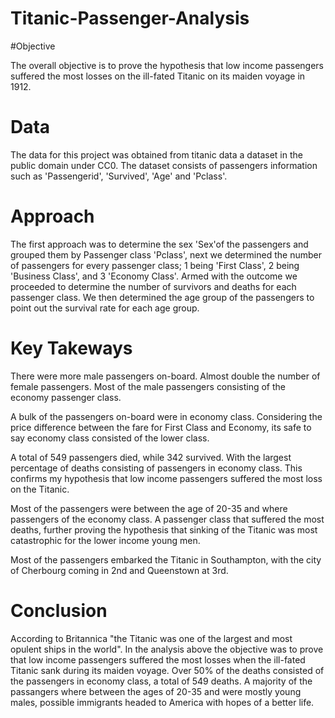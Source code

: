 # Titanic-Passenger-Analysis

#Objective

The overall objective is to prove the hypothesis that low income passengers suffered the most losses on the ill-fated Titanic on its maiden voyage in 1912.

# Data
The data for this project was obtained from titanic data a dataset in the public domain under CC0. The dataset consists of passengers information such as 'Passengerid', 'Survived', 'Age' and 'Pclass'.

# Approach
The first approach was to determine the sex 'Sex'of the passengers and grouped them by Passenger class 'Pclass', next we determined the number of passengers for every passenger class; 1 being 'First Class', 2 being 'Business Class', and 3 'Economy Class'. Armed with the outcome we proceeded to determine the number of survivors and deaths for each passenger class. We then determined the age group of the passengers to point out the survival rate for each age group.

# Key Takeways
There were more male passengers on-board. Almost double the number of female passengers. Most of the male passengers consisting of the economy passenger class.

A bulk of the passengers on-board were in economy class. Considering the price difference between the fare for First Class and Economy, its safe to say economy class consisted of the lower class.

A total of 549 passengers died, while 342 survived. With the largest percentage of deaths consisting of passengers in economy class. This confirms my hypothesis that low income passengers suffered the most loss on the Titanic.

Most of the passengers were between the age of 20-35 and where passengers of the economy class. A passenger class that suffered the most deaths, further proving the hypothesis that sinking of the Titanic was most catastrophic for the lower income young men.

Most of the passengers embarked the Titanic in Southampton, with the city of Cherbourg coming in 2nd and Queenstown at 3rd.

# Conclusion
According to Britannica "the Titanic was one of the largest and most opulent ships in the world". In the analysis above the objective was to prove that low income passengers suffered the most losses when the ill-fated Titanic sank during its maiden voyage. Over 50% of the deaths consisted of the passengers in economy class, a total of 549 deaths. A majority of the passangers where between the ages of 20-35 and were mostly young males, possible immigrants headed to America with hopes of a better life.
